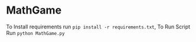 # MathGame
To Install requirements run `pip install -r requirements.txt`,
To Run Script Run `python MathGame.py`

